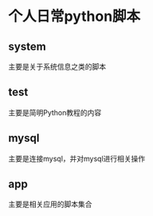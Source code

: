 个人日常python脚本
===========================
system
--------
主要是关于系统信息之类的脚本

test
----------
主要是简明Python教程的内容

mysql
----------
主要是连接mysql，并对mysql进行相关操作

app
----------
主要是相关应用的脚本集合
